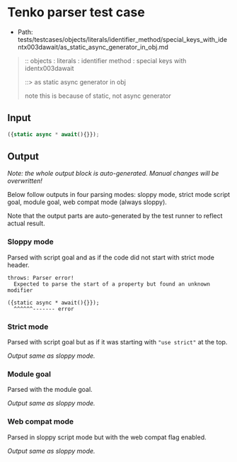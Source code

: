 # Tenko parser test case

- Path: tests/testcases/objects/literals/identifier_method/special_keys_with_identx003dawait/as_static_async_generator_in_obj.md

> :: objects : literals : identifier method : special keys with identx003dawait
>
> ::> as static async generator in obj
>
> note this is because of static, not async generator

## Input

`````js
({static async * await(){}});
`````

## Output

_Note: the whole output block is auto-generated. Manual changes will be overwritten!_

Below follow outputs in four parsing modes: sloppy mode, strict mode script goal, module goal, web compat mode (always sloppy).

Note that the output parts are auto-generated by the test runner to reflect actual result.

### Sloppy mode

Parsed with script goal and as if the code did not start with strict mode header.

`````
throws: Parser error!
  Expected to parse the start of a property but found an unknown modifier

({static async * await(){}});
  ^^^^^^------- error
`````

### Strict mode

Parsed with script goal but as if it was starting with `"use strict"` at the top.

_Output same as sloppy mode._

### Module goal

Parsed with the module goal.

_Output same as sloppy mode._

### Web compat mode

Parsed in sloppy script mode but with the web compat flag enabled.

_Output same as sloppy mode._
